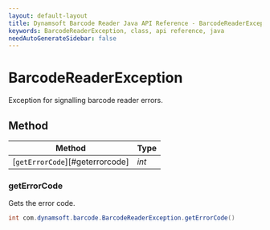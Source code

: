 ```yaml
---
layout: default-layout
title: Dynamsoft Barcode Reader Java API Reference - BarcodeReaderException Class
keywords: BarcodeReaderException, class, api reference, java
needAutoGenerateSidebar: false
---
```



# BarcodeReaderException 
Exception for signalling barcode reader errors.
  

## Method
  
| Method | Type |
|---------- | ----------- | 
| [`getErrorCode`][#geterrorcode]| *int* |
  
  
### getErrorCode
Gets the error code.
```java
int com.dynamsoft.barcode.BarcodeReaderException.getErrorCode()	
```  
   

